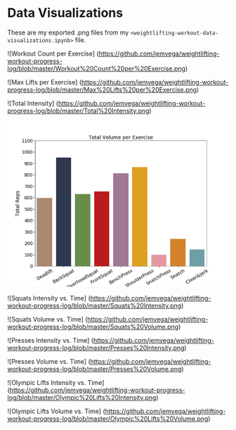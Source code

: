 # Data Visualizations 
These are my exported .png files from my `<weightlifting-workout-data-visualizations.ipynb>` file. 

![Workout Count per Exercise] (https://github.com/jemvega/weightlifting-workout-progress-log/blob/master/Workout%20Count%20per%20Exercise.png)



![Max Lifts per Exercise] (https://github.com/jemvega/weightlifting-workout-progress-log/blob/master/Max%20Lifts%20per%20Exercise.png)



![Total Intensity] (https://github.com/jemvega/weightlifting-workout-progress-log/blob/master/Total%20Intensity.png)



![Total Volume](https://github.com/jemvega/weightlifting-workout-progress-log/blob/master/Total%20Volume.png)



![Squats Intensity vs. Time] (https://github.com/jemvega/weightlifting-workout-progress-log/blob/master/Squats%20Intensity.png)



![Squats Volume vs. Time] (https://github.com/jemvega/weightlifting-workout-progress-log/blob/master/Squats%20Volume.png)



![Presses Intensity vs. Time] (https://github.com/jemvega/weightlifting-workout-progress-log/blob/master/Presses%20Intensity.png)



![Presses Volume vs. Time] (https://github.com/jemvega/weightlifting-workout-progress-log/blob/master/Presses%20Volume.png)



![Olympic Lifts Intensity vs. Time] (https://github.com/jemvega/weightlifting-workout-progress-log/blob/master/Olympic%20Lifts%20Intensity.png)



![Olympic Lifts Volume vs. Time] (https://github.com/jemvega/weightlifting-workout-progress-log/blob/master/Olympic%20Lifts%20Volume.png)







